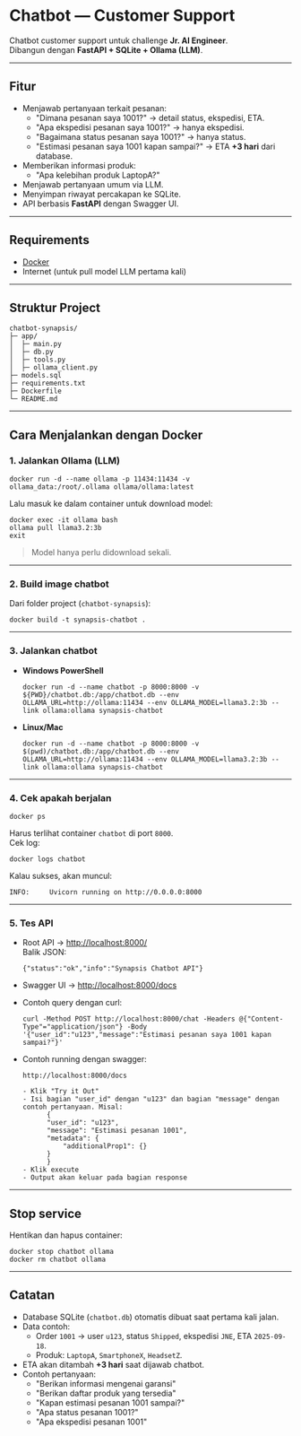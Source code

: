 # Chatbot — Customer Support

Chatbot customer support untuk challenge **Jr. AI Engineer**.  
Dibangun dengan **FastAPI + SQLite + Ollama (LLM)**.

---

## Fitur
- Menjawab pertanyaan terkait pesanan:
  - "Dimana pesanan saya 1001?" → detail status, ekspedisi, ETA.
  - "Apa ekspedisi pesanan saya 1001?" → hanya ekspedisi.
  - "Bagaimana status pesanan saya 1001?" → hanya status.
  - "Estimasi pesanan saya 1001 kapan sampai?" → ETA **+3 hari** dari database.
- Memberikan informasi produk:
  - "Apa kelebihan produk LaptopA?"
- Menjawab pertanyaan umum via LLM.
- Menyimpan riwayat percakapan ke SQLite.
- API berbasis **FastAPI** dengan Swagger UI.

---

## Requirements
- [Docker](https://www.docker.com/)  
- Internet (untuk pull model LLM pertama kali)

---

## Struktur Project
```
chatbot-synapsis/
├─ app/
│  ├─ main.py
│  ├─ db.py
│  ├─ tools.py
│  ├─ ollama_client.py
├─ models.sql
├─ requirements.txt
├─ Dockerfile
└─ README.md
```

---

## Cara Menjalankan dengan Docker

### 1. Jalankan Ollama (LLM)
```
docker run -d --name ollama -p 11434:11434 -v ollama_data:/root/.ollama ollama/ollama:latest
```

Lalu masuk ke dalam container untuk download model:
```
docker exec -it ollama bash
ollama pull llama3.2:3b
exit
```

> Model hanya perlu didownload sekali.  

---

### 2. Build image chatbot
Dari folder project (`chatbot-synapsis`):
```
docker build -t synapsis-chatbot .
```

---

### 3. Jalankan chatbot
- **Windows PowerShell**
  ```
  docker run -d --name chatbot -p 8000:8000 -v ${PWD}/chatbot.db:/app/chatbot.db --env OLLAMA_URL=http://ollama:11434 --env OLLAMA_MODEL=llama3.2:3b --link ollama:ollama synapsis-chatbot
  ```

- **Linux/Mac**
  ```
  docker run -d --name chatbot -p 8000:8000 -v $(pwd)/chatbot.db:/app/chatbot.db --env OLLAMA_URL=http://ollama:11434 --env OLLAMA_MODEL=llama3.2:3b --link ollama:ollama synapsis-chatbot
  ```

---

### 4. Cek apakah berjalan
```
docker ps
```

Harus terlihat container `chatbot` di port `8000`.  
Cek log:
```
docker logs chatbot
```

Kalau sukses, akan muncul:
```
INFO:     Uvicorn running on http://0.0.0.0:8000
```

---

### 5. Tes API
- Root API → [http://localhost:8000/](http://localhost:8000/)  
  Balik JSON:
  ```
  {"status":"ok","info":"Synapsis Chatbot API"}
  ```

- Swagger UI → [http://localhost:8000/docs](http://localhost:8000/docs)

- Contoh query dengan curl:
  ```
  curl -Method POST http://localhost:8000/chat -Headers @{"Content-Type"="application/json"} -Body '{"user_id":"u123","message":"Estimasi pesanan saya 1001 kapan sampai?"}'
  ```
- Contoh running dengan swagger:
  ```
  http://localhost:8000/docs

  - Klik "Try it Out"
  - Isi bagian "user_id" dengan "u123" dan bagian "message" dengan contoh pertanyaan. Misal:
        {
        "user_id": "u123",
        "message": "Estimasi pesanan 1001",
        "metadata": {
            "additionalProp1": {}
        }
        }
  - Klik execute
  - Output akan keluar pada bagian response 
  ```


---

## Stop service
Hentikan dan hapus container:
```
docker stop chatbot ollama
docker rm chatbot ollama
```

---

## Catatan
- Database SQLite (`chatbot.db`) otomatis dibuat saat pertama kali jalan.
- Data contoh:
  - Order `1001` → user `u123`, status `Shipped`, ekspedisi `JNE`, ETA `2025-09-18`.
  - Produk: `LaptopA`, `SmartphoneX`, `HeadsetZ`.
- ETA akan ditambah **+3 hari** saat dijawab chatbot.
- Contoh pertanyaan:
  - "Berikan informasi mengenai garansi"
  - "Berikan daftar produk yang tersedia"
  - "Kapan estimasi pesanan 1001 sampai?"
  - "Apa status pesanan 1001?"
  - "Apa ekspedisi pesanan 1001"
